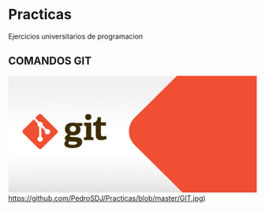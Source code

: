 # Practicas
Ejercicios universitarios de programacion

## COMANDOS GIT
![Esta es una imagen de ejemplo](https://github.com/PedroSDJ/Practicas/blob/master/GIT.jpg)https://github.com/PedroSDJ/Practicas/blob/master/GIT.jpg)

